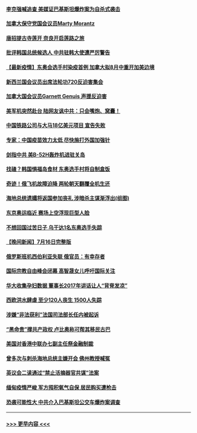 #### [李克强喊追查 美媒证巴基斯坦爆炸案为自杀式袭击](../pages/prog202/a103167987.md?t=07180551) 
#### [加拿大保守党国会议员Marty Morantz](../pages/prog202/a103167980.md?t=07180551) 
#### [唐招提古寺莲开 奈良开启莲路之旅](../pages/prog202/a103167966.md?t=07180551) 
#### [批评韩国总统候选人 中共驻韩大使遭严厉警告](../pages/prog202/a103167892.md?t=07180551) 
#### [【最新疫情】东奥会选手村染疫首例  加拿大拟8月中重开加美边境](../pages/prog202/a103167917.md?t=07180551) 
#### [新西兰国会议员出席法轮功720反迫害集会](../pages/prog202/a103167881.md?t=07180551) 
#### [加拿大国会议员Garnett Genuis 声援反迫害](../pages/prog202/a103167870.md?t=07180551) 
#### [美军机突然赴台 陆网友讽中共：只会嘴炮、窝囊！](../pages/prog202/a103167770.md?t=07180551) 
#### [中国铁路公司与大马18亿美元项目 宣告失败](../pages/prog202/a103167734.md?t=07180551) 
#### [专家：中国疫苗效力太低 尽快施打外国加强针](../pages/prog202/a103167727.md?t=07180551) 
#### [剑指中共 美B-52H轰炸机进驻关岛](../pages/prog202/a103167739.md?t=07180551) 
#### [找碴？韩国惧福岛食材 东奥选手村将自制盒饭](../pages/prog202/a103167695.md?t=07180551) 
#### [奇迹！俄飞机故障迫降 两轮朝天翻覆全机生还](../pages/prog202/a103167678.md?t=07180551) 
#### [海地总统遗孀将返国参加丧礼 涉暗杀主谋渐浮出(组图)](../pages/prog202/a103167657.md?t=07180551) 
#### [东京奥运临近 赛场上空浮现巨型人脸](../pages/prog202/a103167641.md?t=07180551) 
#### [不想回国过苦日子 乌干达1名东奥选手失踪](../pages/prog202/a103167619.md?t=07180551) 
#### [【晚间新闻】7月16日完整版](../pages/prog202/a103167590.md?t=07180551) 
#### [俄罗斯班机西伯利亚失联 俄官员：有幸存者](../pages/prog202/a103167380.md?t=07180551) 
#### [国际宗教自由峰会闭幕 高智晟女儿呼吁国际关注](../pages/prog202/a103167520.md?t=07180551) 
#### [华大收集孕妇数据 董事长2017年讲话让人“背脊发凉”](../pages/prog202/a103167468.md?t=07180551) 
#### [西欧洪水肆虐 至少120人丧生 1500人失踪](../pages/prog202/a103167430.md?t=07180551) 
#### [涉嫌“非法获利”法国司法部长任内被起诉](../pages/prog202/a103167419.md?t=07180551) 
#### [“黑命贵”撑共产政权 卢比奥称可帮其移民古巴](../pages/prog202/a103167421.md?t=07180551) 
#### [美国对香港中联办七副主任祭金融制裁](../pages/prog202/a103167413.md?t=07180551) 
#### [曾多次与刺杀海地总统主嫌开会 佛州教授喊冤](../pages/prog202/a103167379.md?t=07180551) 
#### [英议会二读通过“禁止活摘器官共谋”法案](../pages/prog202/a103167405.md?t=07180551) 
#### [缅甸疫情严峻 军方囤积氧气自保 居民购买遭枪击](../pages/prog202/a103167135.md?t=07180551) 
#### [恐袭可能性大 中共介入巴基斯坦公交车爆炸案调查](../pages/prog202/a103167140.md?t=07180551) 

----
#### [ >>> 更早内容 <<< ](../indexes/prog202-earlier.md)
